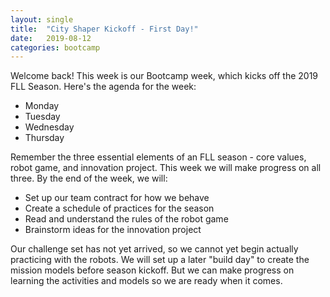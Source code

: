 ```yaml
---
layout: single
title:  "City Shaper Kickoff - First Day!"
date:   2019-08-12
categories: bootcamp
---
```


Welcome back! This week is our Bootcamp week, which kicks off the 2019 FLL Season.
Here's the agenda for the week:

* Monday
* Tuesday
* Wednesday
* Thursday

Remember the three essential elements of an FLL season - core values, robot game, and
innovation project. This week we will make progress on all three. By the end of the
week, we will:

* Set up our team contract for how we behave
* Create a schedule of practices for the season
* Read and understand the rules of the robot game
* Brainstorm ideas for the innovation project

Our challenge set has not yet arrived, so we cannot yet begin actually practicing
with the robots. We will set up a later "build day" to create the mission models
before season kickoff. But we can make progress on learning the activities and models
so we are ready when it comes.
